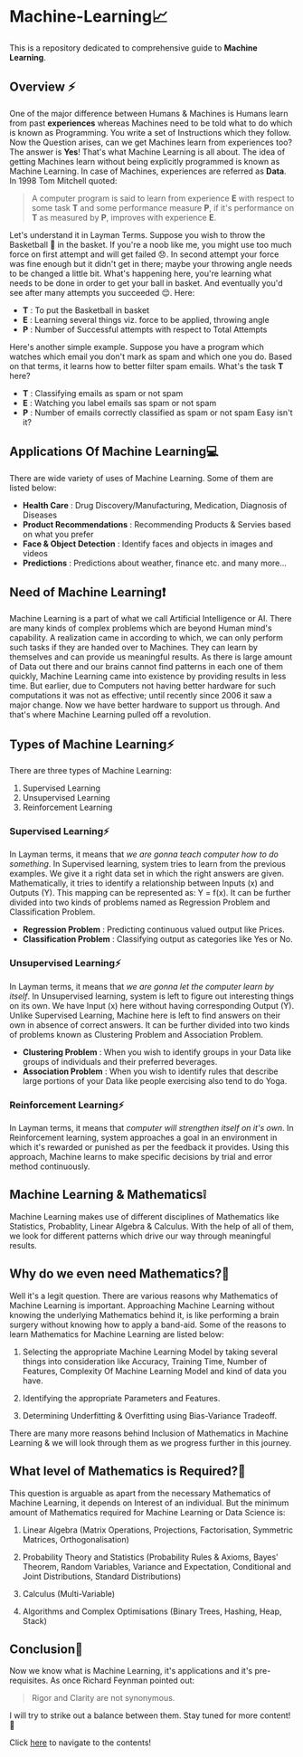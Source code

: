 # Machine-Learning:chart_with_upwards_trend:
This is a repository dedicated to comprehensive guide to **Machine Learning**.

## Overview :zap:
One of the major difference between Humans & Machines is Humans learn from past **experiences** whereas Machines need to be told what to do which is known as Programming. You write a set of Instructions which they follow. Now the Question arises, can we get Machines learn from experiences too? The answer is **Yes**! That's what Machine Learning is all about. The idea of getting Machines learn without being explicitly programmed is known as Machine Learning. In case of Machines, experiences are referred as **Data**.
In 1998 Tom Mitchell quoted:
> A computer program is said to learn from experience **E** with respect to some task **T** and some performance measure **P**, if it's performance on **T** as measured by **P**, improves with experience **E**.

Let's understand it in Layman Terms. Suppose you wish to throw the Basketball :basketball: in the basket. If you're a noob like me, you might use too much force on first attempt and will get failed :disappointed:. In second attempt your force was fine enough but it didn't get in there; maybe your throwing angle needs to be changed a little bit. What's happening here, you're learning what needs to be done in order to get your ball in basket. And eventually you'd see after many attempts you succeeded :relieved:. Here:

- **T** : To put the Basketball in basket
- **E** : Learning several things viz. force to be applied, throwing angle
- **P** : Number of Successful attempts with respect to Total Attempts

Here's another simple example. Suppose you have a program which watches which email you don't mark as spam and which one you do. Based on that terms, it learns how to better filter spam emails. What's the task **T** here?

- **T** : Classifying emails as spam or not spam
- **E** : Watching you label emails sas spam or not spam
- **P** : Number of emails correctly classified as spam or not spam
Easy isn't it?

## Applications Of Machine Learning:computer:
There are wide variety of uses of Machine Learning. Some of them are listed below:
- **Health Care** : Drug Discovery/Manufacturing, Medication, Diagnosis of Diseases
- **Product Recommendations** : Recommending Products & Servies based on what you prefer
- **Face & Object Detection** : Identify faces and objects in images and videos
- **Predictions** : Predictions about weather, finance etc.
and many more...

## Need of Machine Learning:exclamation:
Machine Learning is a part of what we call Artificial Intelligence or AI. There are many kinds of complex problems which are beyond Human mind's capability. A realization came in according to which, we can only perform such tasks if they are handed over to Machines. They can learn by themselves and can provide us meaningful results. As there is large amount of Data out there and our brains cannot find patterns in each one of them quickly, Machine Learning came into existence by providing results in less time. But earlier, due to Computers not having better hardware for such computations it was not as effective; until recently since 2006 it saw a major change. Now we have better hardware to support us through. And that's where Machine Learning pulled off a revolution.

## Types of Machine Learning:zap:
There are three types of Machine Learning:
1. Supervised Learning
2. Unsupervised Learning
3. Reinforcement Learning

### Supervised Learning:zap:
In Layman terms, it means that *we are gonna teach computer how to do something*. In Supervised learning, system tries to learn from the previous examples. We give it a right data set in which the right answers are given. Mathematically, it tries to identify a relationship between Inputs (x) and Outputs (Y).
This mapping can be represented as: Y = f(x).
It can be further divided into two kinds of problems named as Regression Problem and Classification Problem.
- **Regression Problem** : Predicting continuous valued output like Prices.
- **Classification Problem** : Classifying output as categories like Yes or No.

### Unsupervised Learning:zap:
In Layman terms, it means that *we are gonna let the computer learn by itself*. In Unsupervised learning, system is left to figure out interesting things on its own. We have Input (x) here without having corresponding Output (Y).
Unlike Supervised Learning, Machine here is left to find answers on their own in absence of correct answers.
It can be further divided into two kinds of problems known as Clustering Problem and Association Problem.
- **Clustering Problem** : When you wish to identify groups in your Data like groups of individuals and their preferred beverages.
- **Association Problem** : When you wish to identify rules that describe large portions of your Data like people exercising also tend to do Yoga.

### Reinforcement Learning:zap:
In Layman terms, it means that *computer will strengthen itself on it's own*. In Reinforcement learning, system approaches a goal in an environment in which it's rewarded or punished as per the feedback it provides. Using this approach, Machine learns to make specific decisions by trial and error method continuously.

## Machine Learning & Mathematics:grey_exclamation:
Machine Learning makes use of different disciplines of Mathematics like Statistics, Probablity, Linear Algebra & Calculus. With the help of all of them, we look for different patterns which drive our way through meaningful results.

## Why do we even need Mathematics?:thought_balloon:
Well it's a legit question. There are various reasons why Mathematics of Machine Learning is important. Approaching Machine Learning without knowing the underlying Mathematics behind it, is like performing a brain surgery without knowing how to apply a band-aid.
Some of the reasons to learn Mathematics for Machine Learning are listed below:
1. Selecting the appropriate Machine Learning Model by taking several things into consideration like Accuracy, Training Time, Number of Features, Complexity Of Machine Learning Model and kind of data you have.

2. Identifying the appropriate Parameters and Features.

3. Determining Underfitting & Overfitting using Bias-Variance Tradeoff.

There are many more reasons behind Inclusion of Mathematics in Machine Learning & we will look through them as we progress further in this journey.

## What level of Mathematics is Required?:thought_balloon:
This question is arguable as apart from the necessary Mathematics of Machine Learning, it depends on Interest of an individual. But the minimum amount of Mathematics required for Machine Learning or Data Science is:
1. Linear Algebra (Matrix Operations, Projections, Factorisation, Symmetric Matrices, Orthogonalisation)

2. Probability Theory and Statistics (Probability Rules & Axioms, Bayes’ Theorem, Random Variables, Variance and Expectation, Conditional and Joint Distributions, Standard Distributions)

3. Calculus (Multi-Variable)

4. Algorithms and Complex Optimisations (Binary Trees, Hashing, Heap, Stack)

## Conclusion:speech_balloon:
Now we know what is Machine Learning, it's applications and it's pre-requisites. As once Richard Feynman pointed out:
> Rigor and Clarity are not synonymous.


I will try to strike out a balance between them. Stay tuned for more content!:muscle:

Click [here](https://github.com/LaxmanSinghTomar/Machine-Learning/blob/master/CONTENTS.md) to navigate to the contents!

